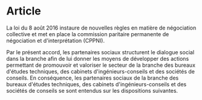 # Article

La loi du 8 août 2016 instaure de nouvelles règles en matière de négociation collective et met en place la commission paritaire permanente de négociation et d'interprétation (CPPNI). 

Par le présent accord, les partenaires sociaux structurent le dialogue social dans la branche afin de lui donner les moyens de développer des actions permettant de promouvoir et valoriser le secteur de la branche des bureaux d'études techniques, des cabinets d'ingénieurs-conseils et des sociétés de conseils. En conséquence, les partenaires sociaux de la branche des bureaux d'études techniques, des cabinets d'ingénieurs-conseils et des sociétés de conseils se sont entendus sur les dispositions suivantes.

